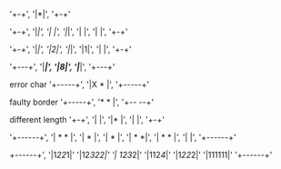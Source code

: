 '+-+',
'|*|',
'+-+'


'+-+',
'|*|',
'| |',
'|*|',
'| |',
'| |',
'+-+'

'+-+',
'|*|',
'|2|',
'|*|',
'|1|',
'| |',
'+-+'

'+---+',
'|***|',
'|*8*|',
'|***|',
'+---+'

error char
'+-----+',
'|X  * |',
'+-----+'


faulty border
'+-----+',
'*   * |',
'+-- --+'

different length
'+-+',
'| |',
'|*  |',
'|  |',
'+-+'


'+------+', 
'| *  * |',
'|  *   |',
'|    * |',
'|   * *|',
'| *  * |',
'|      |', 
'+------+'

 +------+',
'|1*22*1|'
'|12*322|'
'| 123*2|'
'|112*4*|'
'|1*22*2|'
'|111111|'
'+------+'